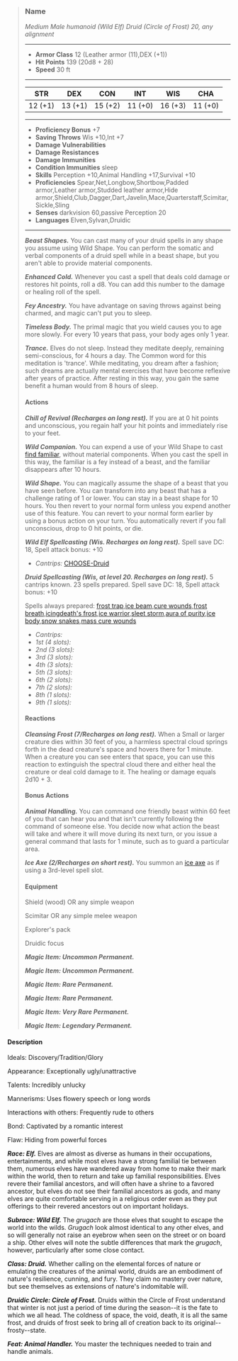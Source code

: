 >### Name
>*Medium Male humanoid (Wild Elf) Druid (Circle of Frost) 20, any alignment*
>___
>- **Armor Class** 12 (Leather armor (11),DEX (+1))
>- **Hit Points** 139 (20d8 + 28)
>- **Speed** 30 ft
>___
>|**STR**|**DEX**|**CON**|**INT**|**WIS**|**CHA**|
>|:-:|:-:|:-:|:-:|:-:|:-:|
>|12 (+1)|13 (+1)|15 (+2)|11 (+0)|16 (+3)|11 (+0)|
>___
>- **Proficiency Bonus** +7
>- **Saving Throws** Wis +10,Int +7
>- **Damage Vulnerabilities** 
>- **Damage Resistances** 
>- **Damage Immunities** 
>- **Condition Immunities** sleep
>- **Skills** Perception +10,Animal Handling +17,Survival +10
>- **Proficiencies** Spear,Net,Longbow,Shortbow,Padded armor,Leather armor,Studded leather armor,Hide armor,Shield,Club,Dagger,Dart,Javelin,Mace,Quarterstaff,Scimitar,Sickle,Sling
>- **Senses** darkvision 60,passive Perception 20
>- **Languages** Elven,Sylvan,Druidic
>___
>***Beast Shapes.*** You can cast many of your druid spells in any shape you assume using Wild Shape. You can perform the somatic and verbal components of a druid spell while in a beast shape, but you aren't able to provide material components.
>
>***Enhanced Cold.*** Whenever you cast a spell that deals cold damage or restores hit points, roll a d8. You can add this number to the damage or healing roll of the spell.
>
>***Fey Ancestry.*** You have advantage on saving throws against being charmed, and magic can't put you to sleep.
>
>***Timeless Body.*** The primal magic that you wield causes you to age more slowly. For every 10 years that pass, your body ages only 1 year.
>
>***Trance.*** Elves do not sleep. Instead they meditate deeply, remaining semi-conscious, for 4 hours a day. The Common word for this meditation is 'trance'. While meditating, you dream after a fashion; such dreams are actually mental exercises that have become reflexive after years of practice. After resting in this way, you gain the same benefit a human would from 8 hours of sleep.
>
>#### Actions
>***Chill of Revival (Recharges on long rest).*** If you are at 0 hit points and unconscious, you regain half your hit points and immediately rise to your feet.
>
>***Wild Companion.*** You can expend a use of your Wild Shape to cast [find familiar](http://azgaarnoth.tedneward.com/magic/spells/find-familiar/), without material components. When you cast the spell in this way, the familiar is a fey instead of a beast, and the familiar disappears after 10 hours.
>
>***Wild Shape.*** You can magically assume the shape of a beast that you have seen before. You can transform into any beast that has a challenge rating of 1 or lower. You can stay in a beast shape for 10 hours. You then revert to your normal form unless you expend another use of this feature. You can revert to your normal form earlier by using a bonus action on your turn. You automatically revert if you fall unconscious, drop to 0 hit points, or die.
>
>***Wild Elf Spellcasting (Wis. Recharges on long rest).*** Spell save DC: 18, Spell attack bonus: +10
>
>* *Cantrips:* [CHOOSE-Druid](http://azgaarnoth.tedneward.com/magic/spells/CHOOSE-Druid/)
>
>
>***Druid Spellcasting (Wis, at level 20. Recharges on long rest).*** 5 cantrips known. 23 spells prepared. Spell save DC: 18, Spell attack bonus: +10
>
>Spells always prepared: [frost trap](http://azgaarnoth.tedneward.com/magic/spells/frost-trap/),[ice beam](http://azgaarnoth.tedneward.com/magic/spells/ice-beam/),[cure wounds](http://azgaarnoth.tedneward.com/magic/spells/cure-wounds/),[frost breath](http://azgaarnoth.tedneward.com/magic/spells/frost-breath/),[icingdeath's frost](http://azgaarnoth.tedneward.com/magic/spells/icingdeaths-frost/),[ice warrior](http://azgaarnoth.tedneward.com/magic/spells/ice-warrior/),[sleet storm](http://azgaarnoth.tedneward.com/magic/spells/sleet-storm/),[aura of purity](http://azgaarnoth.tedneward.com/magic/spells/aura-of-purity/),[ice body](http://azgaarnoth.tedneward.com/magic/spells/ice-body/),[snow snakes](http://azgaarnoth.tedneward.com/magic/spells/snow-snakes/),[mass cure wounds](http://azgaarnoth.tedneward.com/magic/spells/mass-cure-wounds/)
>
>* *Cantrips:* 
>* *1st (4 slots):* 
>* *2nd (3 slots):* 
>* *3rd (3 slots):* 
>* *4th (3 slots):* 
>* *5th (3 slots):* 
>* *6th (2 slots):* 
>* *7th (2 slots):* 
>* *8th (1 slots):* 
>* *9th (1 slots):* 
>
>
>#### Reactions
>***Cleansing Frost (7/Recharges on long rest).*** When a Small or larger creature dies within 30 feet of you, a harmless spectral cloud springs forth in the dead creature's space and hovers there for 1 minute. When a creature you can see enters that space, you can use this reaction to extinguish the spectral cloud there and either heal the creature or deal cold damage to it. The healing or damage equals 2d10 + 3.
>
>
>#### Bonus Actions
>***Animal Handling.*** You can command one friendly beast within 60 feet of you that can hear you and that isn't currently following the command of someone else. You decide now what action the beast will take and where it will move during its next turn, or you issue a general command that lasts for 1 minute, such as to guard a particular area.
>
>***Ice Axe (2/Recharges on short rest).*** You summon an [ice axe](http://azgaarnoth.tedneward.com/magic/spells/ice-axe/) as if using a 3rd-level spell slot.
>
>
>#### Equipment
>Shield (wood) OR any simple weapon
>
>Scimitar OR any simple melee weapon
>
>Explorer's pack
>
>Druidic focus
>
>***Magic Item: Uncommon Permanent.***
>
>***Magic Item: Uncommon Permanent.***
>
>***Magic Item: Rare Permanent.***
>
>***Magic Item: Rare Permanent.***
>
>***Magic Item: Very Rare Permanent.***
>
>***Magic Item: Legendary Permanent.***
>

#### Description
Ideals: Discovery/Tradition/Glory

Appearance: Exceptionally ugly/unattractive

Talents: Incredibly unlucky

Mannerisms: Uses flowery speech or long words

Interactions with others: Frequently rude to others

Bond: Captivated by a romantic interest

Flaw: Hiding from powerful forces

***Race: Elf.*** Elves are almost as diverse as humans in their occupations, entertainments, and while most elves have a strong familial tie between them, numerous elves have wandered away from home to make their mark within the world, then to return and take up familial responsibilities. Elves revere their familial ancestors, and will often have a shrine to a favored ancestor, but elves do not see their familial ancestors as gods, and many elves are quite comfortable serving in a religious order even as they put offerings to their revered ancestors out on important holidays.

***Subrace: Wild Elf.*** The *grugach* are those elves that sought to escape the world into the wilds. *Grugach* look almost identical to any other elves, and so will generally not raise an eyebrow when seen on the street or on board a ship. Other elves will note the subtle differences that mark the *grugach*, however, particularly after some close contact.

***Class: Druid.*** Whether calling on the elemental forces of nature or emulating the creatures of the animal world, druids are an embodiment of nature's resilience, cunning, and fury. They claim no mastery over nature, but see themselves as extensions of nature's indomitable will.

***Druidic Circle: Circle of Frost.*** Druids within the Circle of Frost understand that winter is not just a period of time during the season--it is the fate to which we all head. The coldness of space, the void, death, it is all the same frost, and druids of frost seek to bring all of creation back to its original--frosty--state.

***Feat: Animal Handler.*** You master the techniques needed to train and handle animals.



